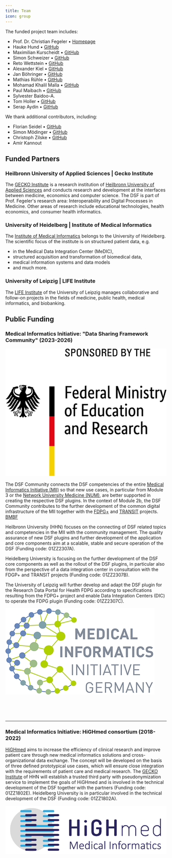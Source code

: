 ```yaml
---
title: Team
icon: group
---
```


The funded project team includes:

- Prof. Dr. Christian Fegeler • [Homepage](https://www.hs-heilbronn.de/de/christian.fegeler)
- Hauke Hund • [GitHub](https://github.com/hhund)
- Maximilian Kurscheidt • [GitHub](https://github.com/MadMax93)
- Simon Schweizer • [GitHub](https://github.com/schwzr)
- Reto Wettstein • [GitHub](https://github.com/wetret)
- Alexander Kiel • [GitHub](https://github.com/alexanderkiel)
- Jan Böhringer • [GitHub](https://github.com/jaboehri)
- Mathias Rühle • [GitHub](https://github.com/EmteZogaf)
- Mohamad Khalil Malla • [GitHub](https://github.com/khalilMa24)
- Paul Maibach • [GitHub](https://github.com/javarum)
- Sylvester Baidoo-A.
- Tom Holler • [GitHub](https://github.com/H99-code)
- Serap Aydin • [GitHub](https://github.com/seay28)

We thank additional contributors, including:
- Florian Seidel • [GitHub](https://github.com/FloSeidel)
- Simon Mödinger • [GitHub](https://github.com/simonmoedinger)
- Christoph Zilske • [GitHub](https://github.com/ZilskeC)
- Amir Kannout

## Funded Partners

### Heilbronn University of Applied Sciences | Gecko Institute
The [GECKO Institute](https://www.hs-heilbronn.de/de/gecko) is a research institution of [Heilbronn University of Applied Sciences](https://www.hs-heilbronn.de/de) and conducts research and development at the interfaces between medicine, economics and computer science. The DSF is part of Prof. Fegeler's research area: Interoperability and Digital Processes in Medicine. Other areas of research include educational technologies, health economics, and consumer health informatics.


### University of Heidelberg | Institute of Medical Informatics 
The [Institute of Medical Informatics](https://www.klinikum.uni-heidelberg.de/kliniken-institute/institute/institut-fuer-medizinische-informatik) belongs to the University of Heidelberg. The scientific focus of the institute is on structured patient data, e.g. 
- in the Medical Data Integration Center (MeDIC), 
- structured acquisition and transformation of biomedical data, 
- medical information systems and data models 
- and much more.


### University of Leipzig | LIFE Institute 
The [LIFE Institute](https://www.uniklinikum-leipzig.de/einrichtungen/life/) of the University of Leipzig manages collaborative and follow-on projects in the fields of medicine, public health, medical informatics, and biobanking.

## Public Funding
### Medical Informatics Initiative: "Data Sharing Framework Community" (2023-2026)


![BMBF Logo =228x158](/photos/learnmore/funding/bmbf.png) 

 The DSF Community connects the DSF competencies of the entire [Medical Informatics Initiative (MII)](https://www.medizininformatik-initiative.de/de/start) so that new use cases, in particular from Module 3 or the [Network University Medicine (NUM)](https://www.netzwerk-universitaetsmedizin.de/), are better supported in creating the respective DSF plugins. In the context of Module 2b, the DSF Community contributes to the further development of the common digital infrastructure of the MII together with the [FDPG+](https://forschen-fuer-gesundheit.de/) and [TRANSIT](https://www.gesundheitsforschung-bmbf.de/de/transit-medizininformatik-struktur-data-management-unit-16148.php) projects. [BMBF](https://www.gesundheitsforschung-bmbf.de/de/dsf-medizininformatik-struktur-data-sharing-framework-community-16133.php)

 Heilbronn University (HHN) focuses on the connecting of DSF related topics and competencies in the MII with the community management. The quality assurance of new DSF plugins and further development of the application and core components aim at a scalable, stable and secure operation of the DSF (Funding code: 01ZZ2307A).

 Heidelberg University is focusing on the further development of the DSF core components as well as the rollout of the DSF plugins, in particular also from the perspective of a data integration center in consultation with the FDGP+ and TRANSIT projects (Funding code: 01ZZ2307B).

 The University of Leipzig will further develop and adapt the DSF plugin for the Research Data Portal for Health FDPG according to specifications resulting from the FDPG+ project and enable Data Integration Centers (DIC) to operate the FDPG plugin (Funding code: 01ZZ2307C).

 ![MII Logo =320x190](/photos/learnmore/funding/mii.png )

<br>
<br>
<br>

---

### Medical Informatics Initiative: HiGHmed consortium (2018-2022)

[HiGHmed](https://www.highmed.org/en/home) aims to increase the efficiency of clinical research and improve patient care through new medical informatics solutions and cross-organizational data exchange. The concept will be developed on the basis of three defined prototypical use cases, which will ensure close integration with the requirements of patient care and medical research. The [GECKO Institute](https://www.hs-heilbronn.de/de/gecko) of HHN will establish a trusted third party with pseudonymization service to implement the goals of HiGHmed and is involved in the technical development of the DSF together with the partners (Funding code: 01ZZ1802E). Heidelberg University is in particular involved in the technical development of the DSF (Funding code: 01ZZ1802A).

![HiGHmed Logo =450x150](/photos/learnmore/funding/highmed.jpg) 